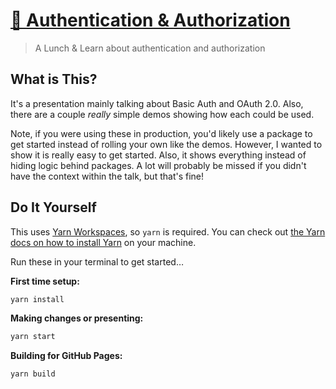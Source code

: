 # [🔐 Authentication & Authorization](https://blakek.github.io/auth-lnl/)

> A Lunch & Learn about authentication and authorization

## What is This?

It's a presentation mainly talking about Basic Auth and OAuth 2.0. Also, there
are a couple _really_ simple demos showing how each could be used.

Note, if you were using these in production, you'd likely use a package to get
started instead of rolling your own like the demos. However, I wanted to show it
is really easy to get started. Also, it shows everything instead of hiding logic
behind packages. A lot will probably be missed if you didn't have the context
within the talk, but that's fine!

## Do It Yourself

This uses [Yarn Workspaces](https://yarnpkg.com/lang/en/docs/workspaces/), so
`yarn` is required. You can check out [the Yarn docs on how to install
Yarn](https://yarnpkg.com/en/docs/install) on your machine.

Run these in your terminal to get started…

**First time setup:**

```sh
yarn install
```

**Making changes or presenting:**

```sh
yarn start
```

**Building for GitHub Pages:**

```sh
yarn build
```
